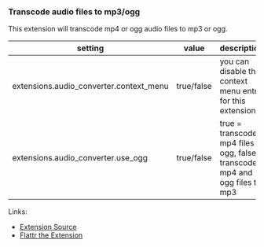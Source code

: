 ### Transcode audio files to mp3/ogg

This extension will transcode mp4 or ogg audio files to mp3 or ogg.

| setting                                   | value      | description                                                                   |
|-------------------------------------------|------------|-------------------------------------------------------------------------------|
| extensions.audio\_converter.context\_menu | true/false | you can disable the context menu entry for this extension                     |
| extensions.audio\_converter.use\_ogg      | true/false | true = transcode mp4 files to ogg, false = transcode mp4 and ogg files to mp3 |

Links:

-   [Extension Source](https://github.com/gpodder/gpodder/blob/master/share/gpodder/extensions/audio_converter.py)
-   [Flattr the Extension](https://flattr.com/thing/1248631/gPodder-Audio-Converter-Extension)
